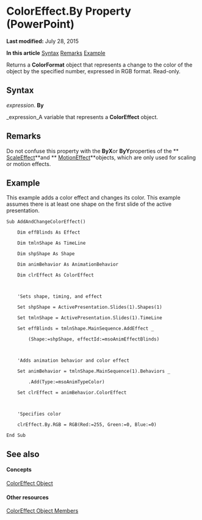 
# ColorEffect.By Property (PowerPoint)

 **Last modified:** July 28, 2015

 **In this article**
 [Syntax](#sectionSection0)
 [Remarks](#sectionSection1)
 [Example](#sectionSection2)


Returns a  **ColorFormat** object that represents a change to the color of the object by the specified number, expressed in RGB format. Read-only.


## Syntax
<a name="sectionSection0"> </a>

 _expression_. **By**

 _expression_A variable that represents a  **ColorEffect** object.


## Remarks
<a name="sectionSection1"> </a>

Do not confuse this property with the  **ByX**or  **ByY**properties of the  ** [ScaleEffect](cb7c296e-a9ea-4ed6-87e0-a5d603da4f9f.md)**and  ** [MotionEffect](77a34f68-8806-22b8-149f-c28e0457e7e9.md)**objects, which are only used for scaling or motion effects.


## Example
<a name="sectionSection2"> </a>

This example adds a color effect and changes its color. This example assumes there is at least one shape on the first slide of the active presentation.


```
Sub AddAndChangeColorEffect()

    Dim effBlinds As Effect

    Dim tmlnShape As TimeLine

    Dim shpShape As Shape

    Dim animBehavior As AnimationBehavior

    Dim clrEffect As ColorEffect



    'Sets shape, timing, and effect

    Set shpShape = ActivePresentation.Slides(1).Shapes(1)

    Set tmlnShape = ActivePresentation.Slides(1).TimeLine

    Set effBlinds = tmlnShape.MainSequence.AddEffect _

        (Shape:=shpShape, effectId:=msoAnimEffectBlinds)



    'Adds animation behavior and color effect

    Set animBehavior = tmlnShape.MainSequence(1).Behaviors _

        .Add(Type:=msoAnimTypeColor)

    Set clrEffect = animBehavior.ColorEffect



    'Specifies color

    clrEffect.By.RGB = RGB(Red:=255, Green:=0, Blue:=0)

End Sub
```


## See also
<a name="sectionSection2"> </a>


#### Concepts


 [ColorEffect Object](c21ca9cd-3aaa-35f7-3d0e-89ca155322f2.md)
#### Other resources


 [ColorEffect Object Members](7b7317c7-5504-52f5-2437-990acc1b702d.md)

